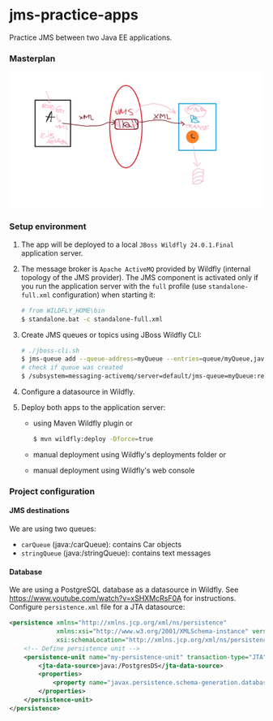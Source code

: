 # jms-practice-apps

Practice JMS between two Java EE applications.

### Masterplan

<img src="images/masterplan.jpg" alt="Masterplan" width="600">

### Setup environment

1. The app will be deployed to a local `JBoss Wildfly 24.0.1.Final` application server.

2. The message broker is `Apache ActiveMQ` provided by Wildfly (internal topology of the JMS provider). The JMS component 
   is activated only if you run the application server with the `full` profile (use `standalone-full.xml` configuration) 
   when starting it:

   ```bash
   # from WILDFLY_HOME\bin
   $ standalone.bat -c standalone-full.xml
   ```
   
3. Create JMS queues or topics using JBoss Wildfly CLI:

   ```bash
   # ./jboss-cli.sh
   $ jms-queue add --queue-address=myQueue --entries=queue/myQueue,java:jboss/exported/jms/queue/myQueue
   # check if queue was created
   $ /subsystem=messaging-activemq/server=default/jms-queue=myQueue:read-resource
   ```

4. Configure a datasource in Wildfly.

5. Deploy both apps to the application server:
   - using Maven Wildfly plugin or
   
      ```bash
      $ mvn wildfly:deploy -Dforce=true
      ```
   
   - manual deployment using Wildfly's deployments folder or
   - manual deployment using Wildfly's web console


### Project configuration

#### JMS destinations

We are using two queues:
- `carQueue` (java:/carQueue): contains Car objects
- `stringQueue` (java:/stringQueue): contains text messages

#### Database

We are using a PostgreSQL database as a datasource in Wildfly. See https://www.youtube.com/watch?v=xSHXMcRsF0A 
for instructions.  
Configure `persistence.xml` file for a JTA datasource:

```xml
<persistence xmlns="http://xmlns.jcp.org/xml/ns/persistence"
             xmlns:xsi="http://www.w3.org/2001/XMLSchema-instance" version="2.2"
             xsi:schemaLocation="http://xmlns.jcp.org/xml/ns/persistence http://xmlns.jcp.org/xml/ns/persistence/persistence_2_2.xsd">
    <!-- Define persistence unit -->
    <persistence-unit name="my-persistence-unit" transaction-type="JTA">
        <jta-data-source>java:/PostgresDS</jta-data-source>
        <properties>
            <property name="javax.persistence.schema-generation.database.action" value="update"/>
        </properties>
    </persistence-unit>
</persistence>
```
